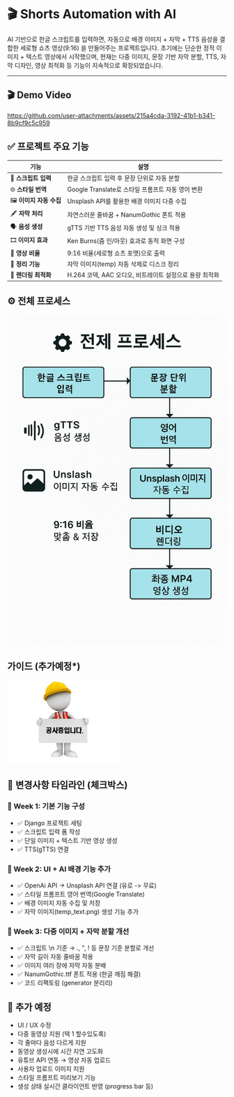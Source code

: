 # 🎬 Shorts Automation with AI

AI 기반으로 한글 스크립트를 입력하면, 자동으로 배경 이미지 + 자막 + TTS 음성을 결합한 세로형 쇼츠 영상(9:16) 을 만들어주는 프로젝트입니다.
초기에는 단순한 정적 이미지 + 텍스트 영상에서 시작했으며, 현재는 다중 이미지, 문장 기반 자막 분할, TTS, 자막 디자인, 영상 최적화 등 기능이 지속적으로 확장되었습니다.

--- 

## 🎬 Demo Video

https://github.com/user-attachments/assets/215a4cda-3192-41b1-b341-8b9cf9c5c959

## ✅ 프로젝트 주요 기능

| 기능 | 설명 |
|------|------|
| 📜 **스크립트 입력** | 한글 스크립트 입력 후 문장 단위로 자동 분할 |
| 🌐 **스타일 번역** | Google Translate로 스타일 프롬프트 자동 영어 변환 |
| 🖼️ **이미지 자동 수집** | Unsplash API를 활용한 배경 이미지 다중 수집 |
| 🖋️ **자막 처리** | 자연스러운 줄바꿈 + NanumGothic 폰트 적용 |
| 🗣️ **음성 생성** | gTTS 기반 TTS 음성 자동 생성 및 싱크 적용 |
| 🎞️ **이미지 효과** | Ken Burns(줌 인/아웃) 효과로 동적 화면 구성 |
| 📱 **영상 비율** | 9:16 비율(세로형 쇼츠 포맷)으로 출력 |
| 🧼 **정리 기능** | 자막 이미지(temp) 자동 삭제로 디스크 정리 |
| 🧪 **렌더링 최적화** | H.264 코덱, AAC 오디오, 비트레이트 설정으로 용량 최적화 |

## ⚙️ 전체 프로세스

![alt](/assets/images/process.png)

## 가이드 (추가예정*)

![alt](/assets/images/under_construction.jpg)

## 📆 변경사항 타임라인 (체크박스)

### 📅 Week 1: 기본 기능 구성

* ✅ Django 프로젝트 세팅
* ✅ 스크립트 입력 폼 작성
* ✅ 단일 이미지 + 텍스트 기반 영상 생성
* ✅ TTS(gTTS) 연결

### 📅 Week 2: UI + AI 배경 기능 추가

* ✅ OpenAi API -> Unsplash API 연결 (유로 -> 무료)
* ✅ 스타일 프롬프트 영어 번역(Google Translate)
* ✅ 배경 이미지 자동 수집 및 저장
* ✅ 자막 이미지(temp_text.png) 생성 기능 추가

### 📅 Week 3: 다중 이미지 + 자막 분할 개선

* ✅ 스크립트 \n 기준 → ., ", ! 등 문장 기준 분할로 개선
* ✅  자막 길이 자동 줄바꿈 적용
* ✅ 이미지 여러 장에 자막 자동 분배
* ✅ NanumGothic.ttf 폰트 적용 (한글 깨짐 해결)
* ✅ 코드 리팩토링 (generator 분리리)

## 📝 추가 예정
* UI / UX 수정 
* 다중 동영상 지원 (택 1 할수있도록)
* 각 줄마다 음성 다르게 지원
* 동영상 생성시에 시간 지연 고도화 
* 유튜브 API 연동 → 영상 자동 업로드
* 사용자 업로드 이미지 지원
* 스타일 프롬프트 미리보기 기능
* 생성 상태 실시간 클라이언트 반영 (progress bar 등)
